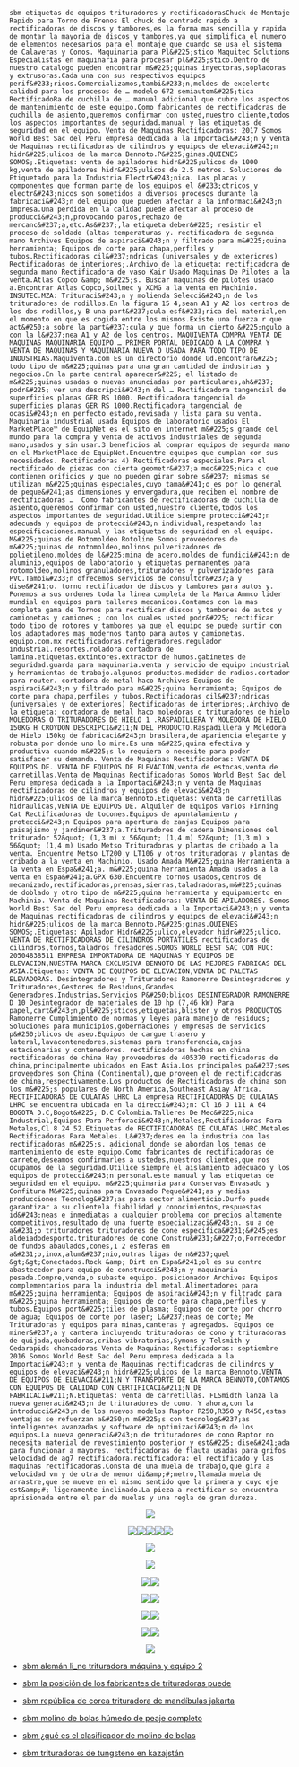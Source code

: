 
```
sbm etiquetas de equipos trituradores y rectificadorasChuck de Montaje Rapido para Torno de Frenos El chuck de centrado rapido a rectificadoras de discos y tambores,es la forma mas sencilla y rapida de montar la mayoria de discos y tambores,ya que simplifica el numero de elementos necesarios para el montaje que cuando se usa el sistema de Calaveras y Conos. Maquinaria para Pl&#225;stico Maquitec Solutions Especialistas en maquinaria para procesar pl&#225;stico.Dentro de nuestro catalogo pueden encontrar m&#225;quinas inyectoras,sopladoras y extrusoras.Cada una con sus respectivos equipos perif&#233;ricos.Comercializamos,tambi&#233;n,moldes de excelente calidad para los procesos de … modelo 672 semiautom&#225;tica RectificadoRa de cuchilla de … manual adicional que cubre los aspectos de mantenimiento de este equipo.Como fabricantes de rectificadoras de cuchilla de asiento,queremos confirmar con usted,nuestro cliente,todos los aspectos importantes de seguridad.manual y las etiquetas de seguridad en el equipo. Venta de Maquinas Rectificadoras: 2017 Somos World Best Sac del Peru empresa dedicada a la Importaci&#243;n y venta de Maquinas rectificadoras de cilindros y equipos de elevaci&#243;n hidr&#225;ulicos de la marca Bennoto.P&#225;ginas.QUIENES SOMOS;.Etiquetas: venta de apiladores hidr&#225;ulicos de 1000 kg,venta de apiladores hidr&#225;ulicos de 2.5 metros. Soluciones de Etiquetado para la Industria Electr&#243;nica. Las placas y componentes que forman parte de los equipos el &#233;ctricos y electr&#243;nicos son sometidos a diversos procesos durante la fabricaci&#243;n del equipo que pueden afectar a la informaci&#243;n impresa.Una perdida en la calidad puede afectar al proceso de producci&#243;n,provocando paros,rechazo de mercanc&#237;a,etc.As&#237;,la etiqueta deber&#225; resistir el proceso de soldado (altas temperaturas y. rectificadora de segunda mano Archives Equipos de aspiraci&#243;n y filtrado para m&#225;quina herramienta; Equipos de corte para chapa,perfiles y tubos.Rectificadoras cil&#237;ndricas (universales y de exteriores) Rectificadoras de interiores;.Archivo de la etiqueta: rectificadora de segunda mano Rectificadora de vaso Kair Usado Maquinas De Pilotes a la venta.Atlas Copco &amp; m&#225;s. Buscar maquinas de pilotes usado a.Encontrar Atlas Copco,Soilmec y XCMG a la venta en Machinio. INSUTEC.MZA: Trituraci&#243;n y molienda Selecci&#243;n de los trituradores de rodillos.En la figura 15 4,sean A1 y A2 los centros de los dos rodillos,y B una part&#237;cula esf&#233;rica del material,en el momento en que es cogida entre los mismos.Existe una fuerza r que act&#250;a sobre la part&#237;cula y que forma un cierto &#225;ngulo a con la l&#237;nea A1 y A2 de los centros. MAQUIVENTA COMPRA VENTA DE MAQUINAS MAQUINARIA EQUIPO … PRIMER PORTAL DEDICADO A LA COMPRA Y VENTA DE MAQUINAS Y MAQUINARIA NUEVA O USADA PARA TODO TIPO DE INDUSTRIAS.Maquiventa.com Es un directorio donde Ud.encontrar&#225; todo tipo de m&#225;quinas para una gran cantidad de industrias y negocios.En la parte central aparecer&#225; el listado de m&#225;quinas usadas o nuevas anunciadas por particulares,ah&#237; podr&#225; ver una descripci&#243;n del … Rectificadora tangencial de superficies planas GER RS 1000. Rectificadora tangencial de superficies planas GER RS 1000.Rectificadora tangencial de ocasi&#243;n en perfecto estado,revisada y lista para su venta. Maquinaria industrial usada Equipos de laboratorio usados El MarketPlace™ de EquipNet es el sito en internet m&#225;s grande del mundo para la compra y venta de activos industriales de segunda mano,usados y sin usar.3 beneficios al comprar equipos de segunda mano en el MarketPlace de EquipNet.Encuentre equipos que cumplan con sus necesidades. Rectificadoras 4) Rectificadoras especiales.Para el rectificado de piezas con cierta geometr&#237;a mec&#225;nica o que contienen orificios y que no pueden girar sobre s&#237; mismas se utilizan m&#225;quinas especiales,cuyo tama&#241;o es por lo general de peque&#241;as dimensiones y envergadura,que reciben el nombre de rectificadoras …  Como fabricantes de rectificadoras de cuchilla de asiento,queremos confirmar con usted,nuestro cliente,todos los aspectos importantes de seguridad.Utilice siempre protecci&#243;n adecuada y equipos de protecci&#243;n individual,respetando las especificaciones.manual y las etiquetas de seguridad en el equipo. M&#225;quinas de Rotomoldeo Rotoline Somos proveedores de m&#225;quinas de rotomoldeo,molinos pulverizadores de polietileno,moldes de l&#225;mina de acero,moldes de fundici&#243;n de aluminio,equipos de laboratorio y etiquetas permanentes para rotomoldeo,molinos granuladores,trituradores y pulverizadores para PVC.Tambi&#233;n ofrecemos servicios de consultor&#237;a y dise&#241;o. torno rectificador de discos y tambores para autos y. Ponemos a sus ordenes toda la linea completa de la Marca Ammco lider mundial en equipos para talleres mecanicos.Contamos con la mas completa gama de Tornos para rectificar discos y tambores de autos y camionetas y camiones ; con los cuales usted podr&#225; rectificar todo tipo de rotores y tambores ya que el equipo se puede surtir con los adaptadores mas modernos tanto para autos y camionetas. equipo.com.mx rectificadoras.refrigeradores.regulador industrial.resortes.roladora cortadora de lamina.etiquetas.extintores.extractor de humos.gabinetes de seguridad.guarda para maquinaria.venta y servicio de equipo industrial y herramientas de trabajo.algunos productos.medidor de radios.cortador para router. cortadora de metal haco Archives Equipos de aspiraci&#243;n y filtrado para m&#225;quina herramienta; Equipos de corte para chapa,perfiles y tubos.Rectificadoras cil&#237;ndricas (universales y de exteriores) Rectificadoras de interiores;.Archivo de la etiqueta: cortadora de metal haco moledoras o trituradores de hielo MOLEDORAS O TRITURADORES DE HIELO 1 .RASPADILLERA Y MOLEDORA DE HIELO 150KG H CROYDON DESCRIPCI&#211;N DEL PRODUCTO.Raspadillera y Moledora de Hielo 150kg de fabricaci&#243;n brasilera,de apariencia elegante y robusta por donde uno lo mire.Es una m&#225;quina efectiva y productiva cuando m&#225;s lo requiera o necesite para poder satisfacer su demanda. Venta de Maquinas Rectificadoras: VENTA DE EQUIPOS DE. VENTA DE EQUIPOS DE ELEVACION,venta de estocas,venta de carretillas.Venta de Maquinas Rectificadoras Somos World Best Sac del Peru empresa dedicada a la Importaci&#243;n y venta de Maquinas rectificadoras de cilindros y equipos de elevaci&#243;n hidr&#225;ulicos de la marca Bennoto.Etiquetas: venta de carretillas hidraulicas,VENTA DE EQUIPOS DE. Alquiler de Equipos varios Finning Cat Rectificadoras de tocones.Equipos de apuntalamiento y protecci&#243;n Equipos para apertura de zanjas Equipos para paisajismo y jardiner&#237;a.Trituradores de cadena Dimensiones del triturador 52&quot; (1,3 m) x 56&quot; (1,4 m) 52&quot; (1,3 m) x 56&quot; (1,4 m) Usado Metso Trituradoras y plantas de cribado a la venta. Encuentre Metso LT200 y LT106 y otros trituradoras y plantas de cribado a la venta en Machinio. Usado Amada M&#225;quina Herramienta a la venta en Espa&#241;a. m&#225;quina herramienta Amada usados a la venta en Espa&#241;a.GPX 630.Encuentre tornos usados,centros de mecanizado,rectificadoras,prensas,sierras,taladradoras,m&#225;quinas de doblado y otro tipo de m&#225;quina herramienta y equipamiento en Machinio. Venta de Maquinas Rectificadoras: VENTA DE APILADORES. Somos World Best Sac del Peru empresa dedicada a la Importaci&#243;n y venta de Maquinas rectificadoras de cilindros y equipos de elevaci&#243;n hidr&#225;ulicos de la marca Bennoto.P&#225;ginas.QUIENES SOMOS;.Etiquetas: Apilador Hidr&#225;ulico,elevador hidr&#225;ulico. VENTA DE RECTIFICADORAS DE CILINDROS PORTATILES rectificadoras de cilindros,tornos,taladros fresadores.SOMOS WORLD BEST SAC CON RUC: 20504838511 EMPRESA IMPORTADORA DE MAQUINAS Y EQUIPOS DE ELEVACION,NUESTRA MARCA EXCLUSIVA BENNOTO DE LAS MEJORES FABRICAS DEL ASIA.Etiquetas: VENTA DE EQUIPOS DE ELEVACION,VENTA DE PALETAS ELEVADORAS. Desintegradores y Trituradores Ramonerre Desintegradores y Trituradores,Gestores de Residuos,Grandes Generadores,Industrias,Servicios P&#250;blicos DESINTEGRADOR RAMONERRE D 10 Desintegrador de materiales de 10 hp (7,46 kW) Para papel,cart&#243;n,pl&#225;sticos,etiquetas,blister y otros PRODUCTOS Ramonerre Cumplimiento de normas y leyes para manejo de residuos; Soluciones para municipios,gobernaciones y empresas de servicios p&#250;blicos de aseo.Equipos de cargue trasero y lateral,lavacontenedores,sistemas para transferencia,cajas estacionarias y contenedores. rectificadoras hechas en china rectificadoras de china Hay proveedores de 405370 rectificadoras de china,principalmente ubicados en East Asia.Los principales pa&#237;ses proveedores son China (Continental),que proveen el de rectificadoras de china,respectivamente.Los productos de Rectificadoras de china son los m&#225;s populares de North America,Southeast Asiay Africa. RECTIFICADORAS DE CULATAS LHRC La empresa RECTIFICADORAS DE CULATAS LHRC se encuentra ubicada en la direcci&#243;n: Cl 16 J 111 A 64 BOGOTA D.C,Bogot&#225; D.C Colombia.Talleres De Mec&#225;nica Industrial,Equipos Para Perforaci&#243;n,Metales,Rectificadoras Para Metales,Cl 8 24 52.Etiquetas de RECTIFICADORAS DE CULATAS LHRC.Metales Rectificadoras Para Metales. L&#237;deres en la industria con las rectificadoras m&#225;s. adicional donde se abordan los temas de mantenimiento de este equipo.Como fabricantes de rectificadoras de carrete,deseamos confirmarles a ustedes,nuestros clientes,que nos ocupamos de la seguridad.Utilice siempre el aislamiento adecuado y los equipos de protecci&#243;n personal.este manual y las etiquetas de seguridad en el equipo. m&#225;quinaria para Conservas Envasado y Confitura M&#225;quinas para Envasado Peque&#241;as y medias producciones Tecnolog&#237;as para sector alimenticio.Durfo puede garantizar a su clientela fiabilidad y conocimientos,respuestas id&#243;neas e inmediatas a cualquier problema con precios altamente competitivos,resultado de una fuerte especializaci&#243;n. su a de a&#231;o trituradores trituradores de cone especifica&#231;&#245;es aldeiadodesporto.trituradores de cone Constru&#231;&#227;o,Fornecedor de fundos abaulados,cones,1 2 esferas em a&#231;o,inox,alum&#237;nio,outras ligas de n&#237;quel &gt;&gt;Conectados.Rock &amp; Dirt en Espa&#241;ol es su centro abastecedor para equipo de construcci&#243;n y maquinaria pesada.Compre,venda,o subaste equipo. posicionador Archives Equipos complementarios para la industria del metal.Alimentadores para m&#225;quina herramienta; Equipos de aspiraci&#243;n y filtrado para m&#225;quina herramienta; Equipos de corte para chapa,perfiles y tubos.Equipos port&#225;tiles de plasma; Equipos de corte por chorro de agua; Equipos de corte por laser; L&#237;neas de corte; Me Trituradoras y equipos para minas,canteras y agregados. Equipos de miner&#237;a y cantera incluyendo trituradoras de cono y trituradoras de quijada,quebadoras,cribas vibratorias,Symons y Telsmith y Cedarapids chancadoras Venta de Maquinas Rectificadoras: septiembre 2016 Somos World Best Sac del Peru empresa dedicada a la Importaci&#243;n y venta de Maquinas rectificadoras de cilindros y equipos de elevaci&#243;n hidr&#225;ulicos de la marca Bennoto.VENTA DE EQUIPOS DE ELEVACI&#211;N Y TRANSPORTE DE LA MARCA BENNOTO,CONTAMOS CON EQUIPOS DE CALIDAD CON CERTIFICACI&#211;N DE FABRICACI&#211;N.Etiquetas: venta de carretillas. FLSmidth lanza la nueva generaci&#243;n de trituradores de cono. Y ahora,con la introducci&#243;n de los nuevos modelos Raptor R250,R350 y R450,estas ventajas se refuerzan a&#250;n m&#225;s con tecnolog&#237;as inteligentes avanzadas y software de optimizaci&#243;n de los equipos.La nueva generaci&#243;n de trituradores de cono Raptor no necesita material de revestimiento posterior y est&#225; dise&#241;ada para funcionar a mayores. rectificadoras de flauta usadas para grifos velocidad de ag7 rectificadora.rectificadora: el rectificado y las maquinas rectificadoras.Consta de una muela de trabajo,que gira a velocidad vm y de otra de menor di&amp;#;metro,llamada muela de arrastre,que se mueve en el mismo sentido que la primera y cuyo eje est&amp;#; ligeramente inclinado.La pieza a rectificar se encuentra aprisionada entre el par de muelas y una regla de gran dureza. 
```

<div align="center">

<a href="https://es-crusher.shibang-china.com/github&k=sbm+etiquetas+de+equipos+trituradores+y+rectificadoras"><img src="https://static.shibang-china.com/es/crusher/logo.jpg"></a>

<a href="https://es-crusher.shibang-china.com/github&k=sbm+etiquetas+de+equipos+trituradores+y+rectificadoras"><img src="https://static.shibang-china.com/es/crusher/index.jpg"></a><a href="https://es-crusher.shibang-china.com/material.htmlgithub&k=sbm+etiquetas+de+equipos+trituradores+y+rectificadoras"><img src="https://static.shibang-china.com/es/crusher/material.jpg"></a><a href="https://es-crusher.shibang-china.com/application.htmlgithub&k=sbm+etiquetas+de+equipos+trituradores+y+rectificadoras"><img src="https://static.shibang-china.com/es/crusher/application.jpg"></a><a href="https://es-crusher.shibang-china.com/aboutus.htmlgithub&k=sbm+etiquetas+de+equipos+trituradores+y+rectificadoras"><img src="https://static.shibang-china.com/es/crusher/aboutus.jpg"></a><a href="https://es-crusher.shibang-china.com/contact.htmlgithub&k=sbm+etiquetas+de+equipos+trituradores+y+rectificadoras"><img src="https://static.shibang-china.com/es/crusher/contact.jpg"></a>

<a href="https://es-crusher.shibang-china.com/github&k=sbm+etiquetas+de+equipos+trituradores+y+rectificadoras"><img src="https://static.shibang-china.com/es/crusher/banner.jpg"></a>

<a href="https://swt.shibang-china.com/github&k=sbm+etiquetas+de+equipos+trituradores+y+rectificadoras"><img src="https://static.shibang-china.com/es/crusher/text.jpg"></a>

<a href="https://swt.shibang-china.com/github&k=sbm+etiquetas+de+equipos+trituradores+y+rectificadoras"><img src="https://static.shibang-china.com/es/crusher/chat.jpg"></a><a href="https://es-crusher.shibang-china.com/contact.htmlgithub&k=sbm+etiquetas+de+equipos+trituradores+y+rectificadoras"><img src="https://static.shibang-china.com/es/crusher/message.jpg"></a>

<a href="https://es-crusher.shibang-china.com/products/pe.htmlgithub&k=sbm+etiquetas+de+equipos+trituradores+y+rectificadoras"><img src="https://static.shibang-china.com/es/crusher/pe.jpg"></a><a href="https://es-crusher.shibang-china.com/products/pf.htmlgithub&k=sbm+etiquetas+de+equipos+trituradores+y+rectificadoras"><img src="https://static.shibang-china.com/es/crusher/pf.jpg"></a>

<a href="https://es-crusher.shibang-china.com/products/hpt.htmlgithub&k=sbm+etiquetas+de+equipos+trituradores+y+rectificadoras"><img src="https://static.shibang-china.com/es/crusher/hpt.jpg"></a><a href="https://es-crusher.shibang-china.com/products/vsi.htmlgithub&k=sbm+etiquetas+de+equipos+trituradores+y+rectificadoras"><img src="https://static.shibang-china.com/es/crusher/vsi.jpg"></a>

<a href="https://es-crusher.shibang-china.com/products/klv.htmlgithub&k=sbm+etiquetas+de+equipos+trituradores+y+rectificadoras"><img src="https://static.shibang-china.com/es/crusher/klv.jpg"></a><a href="https://es-crusher.shibang-china.com/products/portable.htmlgithub&k=sbm+etiquetas+de+equipos+trituradores+y+rectificadoras"><img src="https://static.shibang-china.com/es/crusher/portable.jpg"></a>

<a href="https://swt.shibang-china.com/github&k=sbm+etiquetas+de+equipos+trituradores+y+rectificadoras"><img src="https://static.shibang-china.com/es/crusher/case.jpg"></a>

</div>


* [sbm alemán li_ne trituradora máquina y equipo 2](sbm%20alem%C3%A1n%20li_ne%20trituradora%20m%C3%A1quina%20y%20equipo%202.md)

* [sbm la posición de los fabricantes de trituradoras puede](sbm%20la%20posici%C3%B3n%20de%20los%20fabricantes%20de%20trituradoras%20puede.md)

* [sbm república de corea trituradora de mandíbulas jakarta](sbm%20rep%C3%BAblica%20de%20corea%20trituradora%20de%20mand%C3%ADbulas%20jakarta.md)

* [sbm molino de bolas húmedo de peaje completo](sbm%20molino%20de%20bolas%20h%C3%BAmedo%20de%20peaje%20completo.md)

* [sbm ¿qué es el clasificador de molino de bolas ](sbm%20%C2%BFqu%C3%A9%20es%20el%20clasificador%20de%20molino%20de%20bolas%20.md)

* [sbm trituradoras de tungsteno en kazajstán](sbm%20trituradoras%20de%20tungsteno%20en%20kazajst%C3%A1n.md)
